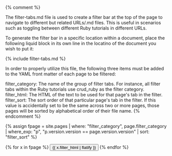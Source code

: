 {% comment %}

The filter-tabs.md file is used to create a filter bar at the top of the page to navigate to different but related URLs/.md files. This is useful in scenarios such as toggling between different Ruby tutorials in different URLs.

To generate the filter bar in a specific location within a document, place the following liquid block in its own line in the locatino of the document you wish to put it:

{% include filter-tabs.md %}

In order to properly utilize this file, the following three items must be added to the YAML front matter of each page to be filtered:

filter_category: The name of the group of filter tabs. For instance, all filter tabs within the Ruby tutorials use crud_ruby as the filter category.
filter_html: The HTML of the text to be used for that page's tab in the filter.
filter_sort: The sort order of that particular page's tab in the filter. If this value is accidentally set to be the same across two or more pages, those pages will be sorted by alphabetical order of their file name.
{% endcomment %}

{% assign fpage = site.pages | where: "filter_category", page.filter_category | where_exp: "p", "p.version.version == page.version.version" | sort: "filter_sort" %}

<div class="filters clearfix">
    {% for x in fpage %}
    <a href="/docs{{ x.url }}"><button class="filter-button{% if x.url == page.url %} current{% endif %}">{{ x.filter_html | flatify }}</button></a>
    {% endfor %}
</div>
